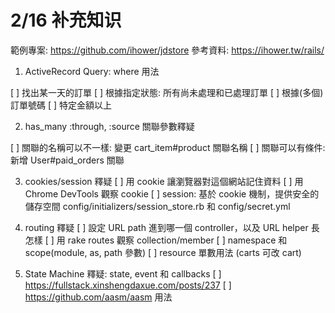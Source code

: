 # 2/16 补充知识

範例專案: https://github.com/ihower/jdstore
參考資料: https://ihower.tw/rails/

1. ActiveRecord Query: where 用法

  [ ] 找出某一天的訂單
  [ ] 根據指定狀態: 所有尚未處理和已處理訂單
  [ ] 根據(多個)訂單號碼
  [ ] 特定金額以上

2. has_many :through, :source 關聯參數釋疑

  [ ] 關聯的名稱可以不一樣: 變更 cart_item#product 關聯名稱
  [ ] 關聯可以有條件: 新增 User#paid_orders 關聯

3. cookies/session 釋疑
  [ ] 用 cookie 讓瀏覽器對這個網站記住資料
  [ ] 用 Chrome DevTools 觀察 cookie
  [ ] session: 基於 cookie 機制，提供安全的儲存空間
      config/initializers/session_store.rb 和 config/secret.yml

4. routing 釋疑
  [ ] 設定 URL path 進到哪一個 controller，以及 URL helper 長怎樣
  [ ] 用 rake routes 觀察 collection/member
  [ ] namespace 和 scope(module, as, path 參數)
  [ ] resource 單數用法 (carts 可改 cart)

5. State Machine 釋疑: state, event 和 callbacks
  [ ] https://fullstack.xinshengdaxue.com/posts/237
  [ ] https://github.com/aasm/aasm 用法
